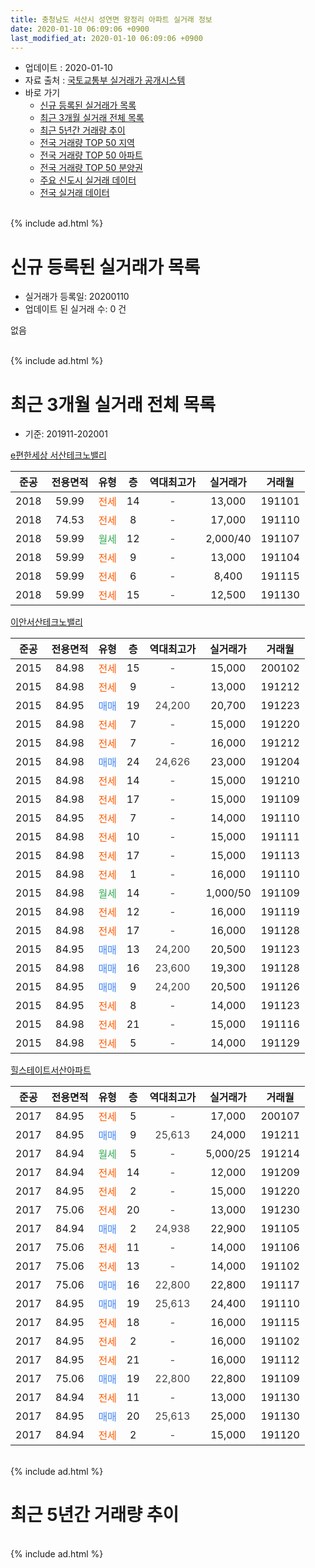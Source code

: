 ```yaml
---
title: 충청남도 서산시 성연면 왕정리 아파트 실거래 정보
date: 2020-01-10 06:09:06 +0900
last_modified_at: 2020-01-10 06:09:06 +0900
---
```


* 업데이트 : 2020-01-10
* 자료 출처 : [국토교통부 실거래가 공개시스템](http://rt.molit.go.kr)
* 바로 가기
    * [신규 등록된 실거래가 목록](#신규-등록된-실거래가-목록)
    * [최근 3개월 실거래 전체 목록](#최근-3개월-실거래-전체-목록)
    * [최근 5년간 거래량 추이](#최근-5년간-거래량-추이)
    * [전국 거래량 TOP 50 지역](https://inasie.github.io/apt-trade-info/최근-3개월-전국에서-가장-거래가-많이-발생한-지역)
    * [전국 거래량 TOP 50 아파트](https://inasie.github.io/apt-trade-info/최근-3개월-전국에서-가장-거래가-많이-발생한-아파트)
    * [전국 거래량 TOP 50 분양권](https://inasie.github.io/apt-trade-info/최근-3개월-전국에서-가장-거래가-많이-발생한-분양권)
    * [주요 신도시 실거래 데이터](https://inasie.github.io/apt-trade-info/주요-신도시)
    * [전국 실거래 데이터](https://inasie.github.io/apt-trade-info/전국)
<br>
{% include ad.html %}
<br>

# 신규 등록된 실거래가 목록
* 실거래가 등록일: 20200110
* 업데이트 된 실거래 수: 0 건

없음

<br>
{% include ad.html %}
<br>

# 최근 3개월 실거래 전체 목록
* 기준: 201911-202001


[e편한세상 서산테크노밸리](https://search.naver.com/search.naver?query=%EC%B6%A9%EC%B2%AD%EB%82%A8%EB%8F%84+%EC%84%9C%EC%82%B0%EC%8B%9C+%EC%84%B1%EC%97%B0%EB%A9%B4+%EC%99%95%EC%A0%95%EB%A6%AC+e%ED%8E%B8%ED%95%9C%EC%84%B8%EC%83%81+%EC%84%9C%EC%82%B0%ED%85%8C%ED%81%AC%EB%85%B8%EB%B0%B8%EB%A6%AC)

|준공|전용면적|유형|층|역대최고가|실거래가|거래월|
|:---:|:---:|:---:|:---:|:---:|:---:|:---:|
|2018|59.99|<span style="color:#ff5a00">전세</span>|14|<span style="color:#444444">-</span>|13,000|191101|
|2018|74.53|<span style="color:#ff5a00">전세</span>|8|<span style="color:#444444">-</span>|17,000|191110|
|2018|59.99|<span style="color:#34a853">월세</span>|12|<span style="color:#444444">-</span>|2,000/40|191107|
|2018|59.99|<span style="color:#ff5a00">전세</span>|9|<span style="color:#444444">-</span>|13,000|191104|
|2018|59.99|<span style="color:#ff5a00">전세</span>|6|<span style="color:#444444">-</span>|8,400|191115|
|2018|59.99|<span style="color:#ff5a00">전세</span>|15|<span style="color:#444444">-</span>|12,500|191130|

[이안서산테크노밸리](https://search.naver.com/search.naver?query=%EC%B6%A9%EC%B2%AD%EB%82%A8%EB%8F%84+%EC%84%9C%EC%82%B0%EC%8B%9C+%EC%84%B1%EC%97%B0%EB%A9%B4+%EC%99%95%EC%A0%95%EB%A6%AC+%EC%9D%B4%EC%95%88%EC%84%9C%EC%82%B0%ED%85%8C%ED%81%AC%EB%85%B8%EB%B0%B8%EB%A6%AC)

|준공|전용면적|유형|층|역대최고가|실거래가|거래월|
|:---:|:---:|:---:|:---:|:---:|:---:|:---:|
|2015|84.98|<span style="color:#ff5a00">전세</span>|15|<span style="color:#444444">-</span>|15,000|200102|
|2015|84.98|<span style="color:#ff5a00">전세</span>|9|<span style="color:#444444">-</span>|13,000|191212|
|2015|84.95|<span style="color:#4285f3">매매</span>|19|<span style="color:#444444">24,200</span>|20,700|191223|
|2015|84.98|<span style="color:#ff5a00">전세</span>|7|<span style="color:#444444">-</span>|15,000|191220|
|2015|84.98|<span style="color:#ff5a00">전세</span>|7|<span style="color:#444444">-</span>|16,000|191212|
|2015|84.98|<span style="color:#4285f3">매매</span>|24|<span style="color:#444444">24,626</span>|23,000|191204|
|2015|84.98|<span style="color:#ff5a00">전세</span>|14|<span style="color:#444444">-</span>|15,000|191210|
|2015|84.98|<span style="color:#ff5a00">전세</span>|17|<span style="color:#444444">-</span>|15,000|191109|
|2015|84.95|<span style="color:#ff5a00">전세</span>|7|<span style="color:#444444">-</span>|14,000|191110|
|2015|84.98|<span style="color:#ff5a00">전세</span>|10|<span style="color:#444444">-</span>|15,000|191111|
|2015|84.98|<span style="color:#ff5a00">전세</span>|17|<span style="color:#444444">-</span>|15,000|191113|
|2015|84.98|<span style="color:#ff5a00">전세</span>|1|<span style="color:#444444">-</span>|16,000|191110|
|2015|84.98|<span style="color:#34a853">월세</span>|14|<span style="color:#444444">-</span>|1,000/50|191109|
|2015|84.98|<span style="color:#ff5a00">전세</span>|12|<span style="color:#444444">-</span>|16,000|191119|
|2015|84.98|<span style="color:#ff5a00">전세</span>|17|<span style="color:#444444">-</span>|16,000|191128|
|2015|84.95|<span style="color:#4285f3">매매</span>|13|<span style="color:#444444">24,200</span>|20,500|191123|
|2015|84.98|<span style="color:#4285f3">매매</span>|16|<span style="color:#444444">23,600</span>|19,300|191128|
|2015|84.95|<span style="color:#4285f3">매매</span>|9|<span style="color:#444444">24,200</span>|20,500|191126|
|2015|84.95|<span style="color:#ff5a00">전세</span>|8|<span style="color:#444444">-</span>|14,000|191123|
|2015|84.98|<span style="color:#ff5a00">전세</span>|21|<span style="color:#444444">-</span>|15,000|191116|
|2015|84.98|<span style="color:#ff5a00">전세</span>|5|<span style="color:#444444">-</span>|14,000|191129|

[힐스테이트서산아파트](https://search.naver.com/search.naver?query=%EC%B6%A9%EC%B2%AD%EB%82%A8%EB%8F%84+%EC%84%9C%EC%82%B0%EC%8B%9C+%EC%84%B1%EC%97%B0%EB%A9%B4+%EC%99%95%EC%A0%95%EB%A6%AC+%ED%9E%90%EC%8A%A4%ED%85%8C%EC%9D%B4%ED%8A%B8%EC%84%9C%EC%82%B0%EC%95%84%ED%8C%8C%ED%8A%B8)

|준공|전용면적|유형|층|역대최고가|실거래가|거래월|
|:---:|:---:|:---:|:---:|:---:|:---:|:---:|
|2017|84.95|<span style="color:#ff5a00">전세</span>|5|<span style="color:#444444">-</span>|17,000|200107|
|2017|84.95|<span style="color:#4285f3">매매</span>|9|<span style="color:#444444">25,613</span>|24,000|191211|
|2017|84.94|<span style="color:#34a853">월세</span>|5|<span style="color:#444444">-</span>|5,000/25|191214|
|2017|84.94|<span style="color:#ff5a00">전세</span>|14|<span style="color:#444444">-</span>|12,000|191209|
|2017|84.95|<span style="color:#ff5a00">전세</span>|2|<span style="color:#444444">-</span>|15,000|191220|
|2017|75.06|<span style="color:#ff5a00">전세</span>|20|<span style="color:#444444">-</span>|13,000|191230|
|2017|84.94|<span style="color:#4285f3">매매</span>|2|<span style="color:#444444">24,938</span>|22,900|191105|
|2017|75.06|<span style="color:#ff5a00">전세</span>|11|<span style="color:#444444">-</span>|14,000|191106|
|2017|75.06|<span style="color:#ff5a00">전세</span>|13|<span style="color:#444444">-</span>|14,000|191102|
|2017|75.06|<span style="color:#4285f3">매매</span>|16|<span style="color:#444444">22,800</span>|22,800|191117|
|2017|84.95|<span style="color:#4285f3">매매</span>|19|<span style="color:#444444">25,613</span>|24,400|191110|
|2017|84.95|<span style="color:#ff5a00">전세</span>|18|<span style="color:#444444">-</span>|16,000|191115|
|2017|84.95|<span style="color:#ff5a00">전세</span>|2|<span style="color:#444444">-</span>|16,000|191102|
|2017|84.95|<span style="color:#ff5a00">전세</span>|21|<span style="color:#444444">-</span>|16,000|191112|
|2017|75.06|<span style="color:#4285f3">매매</span>|19|<span style="color:#444444">22,800</span>|22,800|191109|
|2017|84.94|<span style="color:#ff5a00">전세</span>|11|<span style="color:#444444">-</span>|13,000|191130|
|2017|84.95|<span style="color:#4285f3">매매</span>|20|<span style="color:#444444">25,613</span>|25,000|191130|
|2017|84.94|<span style="color:#ff5a00">전세</span>|2|<span style="color:#444444">-</span>|15,000|191120|


<br>
{% include ad.html %}
<br>

# 최근 5년간 거래량 추이


<div style="width:100%;">
    <canvas id="deal_progress" height="200"></canvas>
</div>

<script>
new Chart(document.getElementById("deal_progress"), {
    type: 'line',
    data: {
        labels: ['201501','201502','201503','201504','201505','201506','201507','201508','201509','201510','201511','201512','201601','201602','201603','201604','201605','201606','201607','201608','201609','201610','201611','201612','201701','201702','201703','201704','201705','201706','201707','201708','201709','201710','201711','201712','201801','201802','201803','201804','201805','201806','201807','201808','201809','201810','201811','201812','201901','201902','201903','201904','201905','201906','201907','201908','201909','201910','201911','201912','202001'],
        datasets: [{
            label: '매매',
            pointRadius: 1,
            data: [0, 0, 0, 0, 0, 0, 0, 0, 0, 0, 0, 0, 1, 1, 3, 1, 0, 0, 3, 1, 0, 9, 5, 8, 3, 3, 4, 2, 6, 2, 2, 1, 2, 0, 1, 2, 19, 11, 22, 16, 5, 7, 5, 8, 6, 6, 7, 5, 6, 6, 5, 8, 2, 1, 3, 4, 7, 8, 8, 3, 0],
            borderColor: "rgba(255, 201, 14, 1)",
            backgroundColor: "rgba(255, 201, 14, 0.5)",
            fill: false,
            lineTension: 0
        },{
            label: '전월세',
            pointRadius: 1,
            data: [0, 0, 0, 0, 0, 0, 0, 4, 6, 8, 16, 18, 19, 25, 14, 9, 8, 7, 3, 5, 1, 2, 1, 5, 5, 6, 2, 3, 4, 5, 4, 4, 11, 22, 23, 30, 52, 41, 47, 40, 29, 21, 22, 22, 16, 18, 8, 13, 20, 20, 23, 19, 6, 14, 20, 16, 17, 22, 24, 8, 2],
            borderColor: "rgba(0, 141, 185, 1)",
            backgroundColor: "rgba(0, 141, 185, 0.5)",
            fill: false,
            lineTension: 0
        }
        ]
    },
    options: {
        responsive: true,
        title: {
            display: false
        },
        tooltips: {
            mode: 'index',
            intersect: false
        },
        hover: {
            mode: 'nearest',
            intersect: true
        },
        scales: {
            xAxes: [{
                display: true,
                scaleLabel: {
                    display: true,
                    labelString: '년/월'
                }
            }],
            yAxes: [{
                display: true,
                ticks: {
                    suggestedMin: 0,
                },
                scaleLabel: {
                    display: true,
                    labelString: '실거래 수'
                }
            }]
        }
    }
});

</script>


<br>
{% include ad.html %}
<br>

